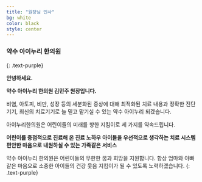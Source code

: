 ```yaml
---
title: "원장님 인사"
bg: white
color: black
style: center
---
```


### **약수 아이누리 한의원**
{: .text-purple}

<span class="fa-stack subtlecircle" style="font-size:100px; background:rgba(255,166,0,0.1)">
  <i class="fa fa-circle fa-stack-2x text-white"></i>
  <i class="fa fa-bicycle fa-stack-1x text-orange"></i>
</span>


**안녕하세요.**

**약수 아이누리 한의원 김민주 원장입니다.**

비염, 아토피, 비만, 성장 등의 세분화된 증상에 대해
최적화된 치료 내용과 정확한 진단기기, 최신의 치료기기로
늘 믿고 맡기실 수 있는 약수 아이누리 되겠습니다.

아이누리한의원은 어린이들의 미래를 향한 지킴이로 세 가지를 약속드립니다.

**어린이를 중점적으로 진료해 온 진료 노하우**
**아이들을 우선적으로 생각하는 치료 시스템**
**편안한 마음으로 내원하실 수 있는 가족같은 서비스**

약수 아이누리 한의원은 어린이들의 무한한 꿈과 희망을 지원합니다.
항상 엄마와 아빠같은 마음으로
소중한 아이들의 건강 웃음 지킴이가 될 수 있도록 노력하겠습니다.
{: .text-purple}

